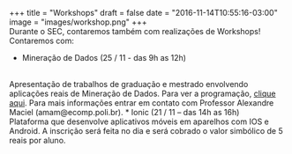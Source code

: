 +++
title = "Workshops"
draft = false
date = "2016-11-14T10:55:16-03:00"
image =  "images/workshop.png"
+++
<br>
Durante o SEC, contaremos também com realizações de Workshops! Contaremos com:

* Mineração de Dados (25 / 11 - das 9h as 12h)
<br>
Apresentação de trabalhos de graduação e mestrado envolvendo aplicações reais de Mineração de Dados. Para ver a programação, <a href="/images/data-mining.jpg" target="_blank">clique aqui</a>.
Para mais informações entrar em contato com Professor Alexandre Maciel (amam@ecomp.poli.br).
* Ionic (21 / 11 – das 14h as 16h)
<br>
Plataforma que desenvolve aplicativos móveis em aparelhos com IOS e Android.
A inscrição será feita no dia e será cobrado o valor simbólico de 5 reais por aluno.

